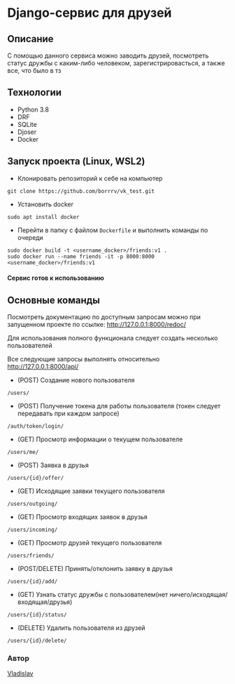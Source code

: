# Django-сервис для друзей
## Описание
С помощью данного сервиса можно заводить друзей, посмотреть статус дружбы с каким-либо человеком, зарегистрировасться, а также все, что было в тз
## Технологии
- Python 3.8
- DRF
- SQLite
- Djoser
- Docker
## Запуск проекта (Linux, WSL2)
- Клонировать репозиторий к себе на компьютер
```
git clone https://github.com/borrrv/vk_test.git
```
- Установить docker
```
sudo apt install docker
```
- Перейти в папку с файлом ```Dockerfile``` и выполнить команды по очереди
```
sudo docker build -t <username_docker>/friends:v1 .
sudo docker run --name friends -it -p 8000:8000 <username_docker>/friends:v1
```
#### Сервис готов к использованию
## Основные команды
Посмотреть документацию по доступным запросам можно при запущенном проекте по ссылке: http://127.0.0.1:8000/redoc/

Для использования полного функционала следует создать несколько пользователей

Все следующие запросы выполнять относительно http://127.0.0.1:8000/api/

- (POST) Создание нового пользователя
```
/users/
```
- (POST) Получение токена для работы пользователя (токен следует передавать при каждом запросе)
```
/auth/token/login/
```
- (GET) Просмотр информации о текущем пользователе
```
/users/me/
```
- (POST) Заявка в друзья
```
/users/{id}/offer/
```
- (GET) Исходящие заявки текущего пользователя
```
/users/outgoing/
```
- (GET) Просмотр входящих заявок в друзья
```
/users/incoming/
```
- (GET) Просмотр друзей текущего пользователя
```
/users/friends/
```
- (POST/DELETE) Принять/отклонить заявку в друзья
```
/users/{id}/add/
```
- (GET) Узнать статус дружбы с пользователем(нет ничего/исходящая/входящая/друзья)
```
/users/{id}/status/
```
- (DELETE) Удалить пользователя из друзей
```
/users/{id}/delete/
```

### Автор
[Vladislav](https://github.com/borrrv)
